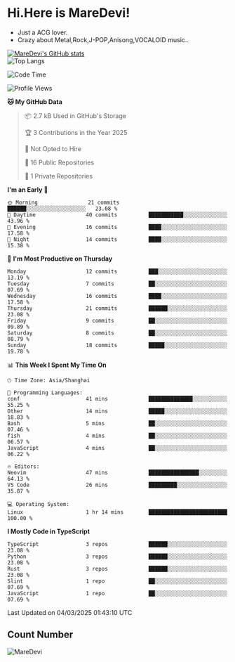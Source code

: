 # Hi.Here is MareDevi!

- Just a ACG lover.
- Crazy about Metal,Rock,J-POP,Anisong,VOCALOID music..

[![MareDevi's GitHub stats](https://github-readme-stats.vercel.app/api?username=MareDevi&show_icons=true&theme=algolia)](https://github.com/anuraghazra/github-readme-stats)  
![Top Langs](https://github-readme-stats.vercel.app/api/top-langs/?username=MareDevi&layout=compact&theme=algolia)

<!--START_SECTION:waka-->
![Code Time](http://img.shields.io/badge/Code%20Time-68%20hrs%2026%20mins-blue)

![Profile Views](http://img.shields.io/badge/Profile%20Views-0-blue)

**🐱 My GitHub Data** 

> 📦 2.7 kB Used in GitHub's Storage 
 > 
> 🏆 3 Contributions in the Year 2025
 > 
> 🚫 Not Opted to Hire
 > 
> 📜 16 Public Repositories 
 > 
> 🔑 1 Private Repositories 
 > 
**I'm an Early 🐤** 

```text
🌞 Morning                21 commits          ██████░░░░░░░░░░░░░░░░░░░   23.08 % 
🌆 Daytime                40 commits          ███████████░░░░░░░░░░░░░░   43.96 % 
🌃 Evening                16 commits          ████░░░░░░░░░░░░░░░░░░░░░   17.58 % 
🌙 Night                  14 commits          ████░░░░░░░░░░░░░░░░░░░░░   15.38 % 
```
📅 **I'm Most Productive on Thursday** 

```text
Monday                   12 commits          ███░░░░░░░░░░░░░░░░░░░░░░   13.19 % 
Tuesday                  7 commits           ██░░░░░░░░░░░░░░░░░░░░░░░   07.69 % 
Wednesday                16 commits          ████░░░░░░░░░░░░░░░░░░░░░   17.58 % 
Thursday                 21 commits          ██████░░░░░░░░░░░░░░░░░░░   23.08 % 
Friday                   9 commits           ██░░░░░░░░░░░░░░░░░░░░░░░   09.89 % 
Saturday                 8 commits           ██░░░░░░░░░░░░░░░░░░░░░░░   08.79 % 
Sunday                   18 commits          █████░░░░░░░░░░░░░░░░░░░░   19.78 % 
```


📊 **This Week I Spent My Time On** 

```text
🕑︎ Time Zone: Asia/Shanghai

💬 Programming Languages: 
conf                     41 mins             ██████████████░░░░░░░░░░░   55.25 % 
Other                    14 mins             █████░░░░░░░░░░░░░░░░░░░░   18.83 % 
Bash                     5 mins              ██░░░░░░░░░░░░░░░░░░░░░░░   07.46 % 
fish                     4 mins              ██░░░░░░░░░░░░░░░░░░░░░░░   06.57 % 
JavaScript               4 mins              ██░░░░░░░░░░░░░░░░░░░░░░░   06.22 % 

🔥 Editors: 
Neovim                   47 mins             ████████████████░░░░░░░░░   64.13 % 
VS Code                  26 mins             █████████░░░░░░░░░░░░░░░░   35.87 % 

💻 Operating System: 
Linux                    1 hr 14 mins        █████████████████████████   100.00 % 
```

**I Mostly Code in TypeScript** 

```text
TypeScript               3 repos             ██████░░░░░░░░░░░░░░░░░░░   23.08 % 
Python                   3 repos             ██████░░░░░░░░░░░░░░░░░░░   23.08 % 
Rust                     3 repos             ██████░░░░░░░░░░░░░░░░░░░   23.08 % 
Slint                    1 repo              ██░░░░░░░░░░░░░░░░░░░░░░░   07.69 % 
JavaScript               1 repo              ██░░░░░░░░░░░░░░░░░░░░░░░   07.69 % 
```




 Last Updated on 04/03/2025 01:43:10 UTC
<!--END_SECTION:waka-->

## Count Number
![MareDevi](https://count.getloli.com/get/@maredevi?theme=moebooru-h)  

<!---
MareDevi/MareDevi is a ✨ special ✨ repository because its `README.md` (this file) appears on your GitHub profile.
You can click the Preview link to take a look at your changes.
--->
